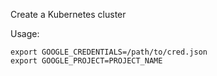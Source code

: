 Create a Kubernetes cluster

Usage:

```
export GOOGLE_CREDENTIALS=/path/to/cred.json
export GOOGLE_PROJECT=PROJECT_NAME
